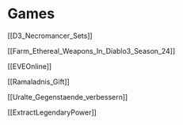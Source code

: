 # Games

[[D3_Necromancer_Sets]]


[[Farm_Ethereal_Weapons_In_Diablo3_Season_24]]

[[EVEOnline]]


[[Ramaladnis_Gift]]

[[Uralte_Gegenstaende_verbessern]]

[[ExtractLegendaryPower]]



